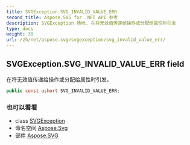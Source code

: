 ```yaml
---
title: SVGException.SVG_INVALID_VALUE_ERR
second_title: Aspose.SVG for .NET API 参考
description: SVGException 场地. 在将无效值传递给操作或分配给属性时引发
type: docs
weight: 30
url: /zh/net/aspose.svg/svgexception/svg_invalid_value_err/
---
```

## SVGException.SVG_INVALID_VALUE_ERR field

在将无效值传递给操作或分配给属性时引发。

```csharp
public const ushort SVG_INVALID_VALUE_ERR;
```

### 也可以看看

* class [SVGException](../)
* 命名空间 [Aspose.Svg](../../svgexception/)
* 部件 [Aspose.SVG](../../../)


